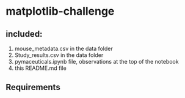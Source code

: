 # matplotlib-challenge
 
## included:
1. mouse_metadata.csv in the data folder
2. Study_results.csv in the data folder
3. pymaceuticals.ipynb file, observations at the top of the notebook 
4. this README.md file

## Requirements

